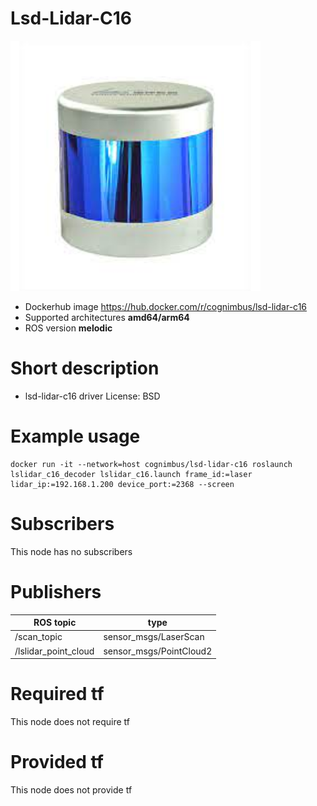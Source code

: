 # Lsd-Lidar-C16

<img src="./lsd-lidar-c16/lidar.jpeg" alt="lsd-lidar-c16" width="400"/>

* Dockerhub image https://hub.docker.com/r/cognimbus/lsd-lidar-c16
* Supported architectures <b>amd64/arm64</b>
* ROS version <b>melodic
</b>

# Short description
* lsd-lidar-c16 driver
License: BSD

# Example usage
```
docker run -it --network=host cognimbus/lsd-lidar-c16 roslaunch lslidar_c16_decoder lslidar_c16.launch frame_id:=laser lidar_ip:=192.168.1.200 device_port:=2368 --screen
```

# Subscribers
This node has no subscribers


# Publishers
ROS topic | type
--- | ---
/scan_topic | sensor_msgs/LaserScan
/lslidar_point_cloud | sensor_msgs/PointCloud2


# Required tf
This node does not require tf


# Provided tf
This node does not provide tf


